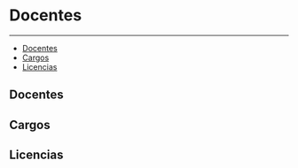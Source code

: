 # Docentes

---

- [Docentes](#docentes)
- [Cargos](#cargos)
- [Licencias](#estados)

<a name="inicio"></a>
## Docentes

<a name="cargos"></a>
## Cargos

<a name="estados"></a>
## Licencias